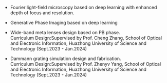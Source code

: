 - Fourier light-field microscopy based on deep learning with enhanced depth of focus and resolution.


- Generative Phase Imaging based on deep learning


- Wide-band meta lenses design based on PB phase.\
Curriculum Design:Supervised by Prof. Cheng Zhang, School of Optical and Electronic Information, Huazhong University of Science and Technology (Sept.2023 - Jan.2024)

- Dammann grating simulation design and fabrication.\
Curriculum Design:Supervised by Prof. Zhenyv Yang, School of Optical and Electronic Information, Huazhong University of Science and Technology (Sept.2023 - Jan.2024)
